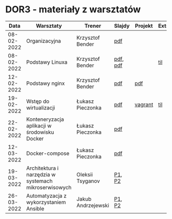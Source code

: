 # DOR3 - materiały z warsztatów

| Data | Warsztaty                                    | Trener             | Slajdy                                                                       | Projekt | Extra |
| ---- |----------------------------------------------|--------------------|------------------------------------------------------------------------------| ------- | ----- |
|08-02-2022| Organizacyjna                                | Krzysztof Bender       | [pdf](./slides/iSA_DOR3_organizacyjna.pdf)                                   | | |
|08-02-2022| Podstawy Linuxa                              | Krzysztof Bender       | [pdf](./slides/Podstawy%20Linux%20Cz.1.pdf), [pdf](./slides/Podstawy%20Linux%20Cz.%202.pdf)                                         | |[til](https://github.com/infoshareacademy/dor3-til/blob/master/linux.md)|
|12-02-2022| Podstawy nginx                               | Krzysztof Bender       | [pdf](./slides/Podstawy%20Nginx.pdf)                                           |[pdf](./slides/Projekt%20-%20Podstawy%20Nginx_Linux.pdf) | |
|19-02-2022| Wstęp do wirtualizacji                       | Łukasz Pieczonka       | [pdf](./slides/Wstęp%20do%20wirtualzacji.pdf) | [vagrant](./vagrant) |[til](https://github.com/infoshareacademy/dor3-til/blob/master/vagrant.md)|
|22-02-2022| Konteneryzacja aplikacji w środowisku Docker | Łukasz Pieczonka       | [pdf](./slides/Konteneryzacja%20aplikacji%20w%20środowisku%20Docker.pdf) |  |  |
|12-03-2022| Docker-compose                               | Łukasz Pieczonka       | [pdf](./slides/Docker-compose.pdf) |  |  |
|19-03-2022| Architektura i narzędzia w systemach mikroserwisowych | Oleksii Tsyganov       | [P1](./slides/Microservices_arch_p1.pdf), [P2](./slides/Microservices_arch_p2.pdf) |  |  |
|26-03-2022| Automatyzacja z wykorzystaniem Ansible | Jakub Andrzejewski       | [P1](./slides/DevOps-Ansible_1.pdf), [P2](./slides/DevOps-Ansible_2.pdf) |  |  |


